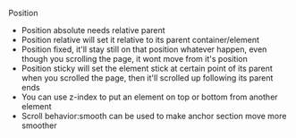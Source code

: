 Position

- Position absolute needs relative parent
- Position relative will set it relative to its parent container/element
- Position fixed, it'll stay still on that position whatever happen, even though you scrolling the page, it wont move from it's position
- Position sticky will set the element stick at certain point of its parent when you scrolled the page, then it'll scrolled up following its parent ends
- You can use z-index to put an element on top or bottom from another element
- Scroll behavior:smooth can be used to make anchor section move more smoother
